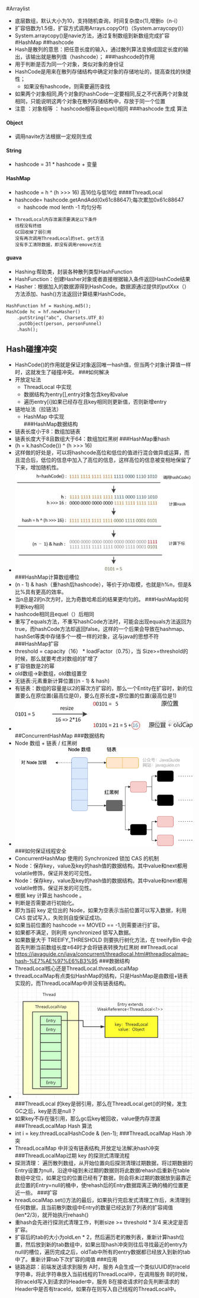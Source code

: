#Arraylist
* 底层数组，默认大小为10，支持随机查询，时间复杂度o(1),增删o（n-i）
* 扩容倍数为1.5倍，扩容方式调用Arrays.copyOf()（System.arraycopy()）
* System.arraycopy()是navie方法，通过复制数组到新数组完成扩容
#HashMap
##hashcode
* Hash是散列的意思：把任意长度的输入，通过散列算法变换成固定长度的输出，该输出就是散列值（hashcode）；
###hashcode的作用
* 用于判断是否为同一个对象，类似对象的身份证
* HashCode是用来在散列存储结构中确定对象的存储地址的，提高查找的快捷性；
    * 如果没有hashcode，则需要遍历查找
* 如果两个对象相同,两个对象的hashCode一定要相同,反之不代表两个对象就相同，只能说明这两个对象在散列存储结构中，存放于同一个位置
* 注意 ：对象相等 ： hashcode相等且equel()相同
###hashcode 生成 算法
#### Object
* 调用navite方法根据一定规则生成
#### String
*  hashcode = 31 * hashcode + 变量
#### HashMap
* hashcode =  h ^ (h >>> 16) 高16位与低16位
####ThreadLocal
* hashcode= hashcode.getAndAdd(0x61c88647);每次累加0x61c88647
    * hashcode mod lenth -1 均匀分布
* 
    ````
    ThreadLocal内存泄漏须要满足以下条件
    线程没有终结
    GC回收掉了弱引用
    没有再次调用ThreadLocal的set、get方法
    没有手工清除数据，即没有调用remove方法
    ````    
#### guava
* Hashing:帮助类，封装各种散列类型HashFunction
* HashFunction：创建Hasher对象或者直接根据输入条件返回HashCode结果
* Hasher：根据加入的数据源得到HashCode。数据源通过提供的putXxx（）方法添加、hash()方法返回计算结果HashCode。
````
HashFunction hf = Hashing.md5();
HashCode hc = hf.newHasher()
    .putString("abc", Charsets.UTF_8)
    .putObject(person, personFunnel)
    .hash();
````
## Hash碰撞冲突
* HashCode()的作用就是保证对象返回唯一hash值，但当两个对象计算值一样时，这就发生了碰撞冲突。
###如何解决
* 开放定址法
    * ThreadLocal 中实现
    * 数据结构为entry[],entry对象包含key和value
    * 遍历entry[i]如果已经存在且key相同则更新值，否则新增entry
* 链地址法（拉链法）
    * HashMap 中实现    
###HashMap数据结构
* 链表长度小于8：数组加链表
* 链表长度大于8且数组大于64：数组加红黑树
###HashMap重hash
* (h = k.hashCode()) ^ (h >>> 16)
* 这样做的好处是，可以将hashcode高位和低位的值进行混合做异或运算，而且混合后，低位的信息中加入了高位的信息，这样高位的信息被变相地保留了下来，增加随机性。
* ![img.png](img/hashmap重hash.jpeg) 
###HashMap计算数组槽位
* (n - 1) & hash（重hash后hashcode），等价于对n取模，也就是h%n，但是&比%具有更高的效率。
* 当n总是2的n次方时，比为奇数哈希后的结果更均匀的。
###HashMap如何判断key相同
* hashcode相同且equel（）后相同
* 重写了equals方法，不重写hashCode方法时，可能会出现equals方法返回为true，而hashCode方法却返回false。这样的一个后果会导致在hashmap、hashSet等类中存储多个一模一样的对象，这与java的思想不符
###HashMap扩容
* threshold = capacity（16） * loadFactor（0.75），当 Size>=threshold的时候，那么就要考虑对数组的扩增了
* 扩容倍数是2的幂
* old数组->新数组，old数组置空
* 无链表:元素重新计算位置((n - 1) & hash)
* 有链表：数组的容量是以2的幂次方扩容的，那么一个Entity在扩容时，新的位置要么在原位置(最高位是0)，要么在原长度+原位置的位置(最高位是1)
* ![img.png](img/hash元素迁移.png) 
##ConcurrentHashMap
###数据结构
* Node 数组 + 链表 / 红黑树
* ![img.png](img/concurrenthashmap.png) 
###如何保证线程安全
* ConcurrentHashMap 使用的 Synchronized 锁加 CAS 的机制
* Node：保存key，value及key的hash值的数据结构。其中value和next都用volatile修饰，保证并发的可见性。
* Node：保存key，value及key的hash值的数据结构。其中value和next都用volatile修饰，保证并发的可见性。
* 根据 key 计算出 hashcode 。
*  判断是否需要进行初始化。
*  即为当前 key 定位出的 Node，如果为空表示当前位置可以写入数据，利用 CAS 尝试写入，失败则自旋保证成功。
*  如果当前位置的 hashcode == MOVED == -1,则需要进行扩容。
*  如果都不满足，则利用 synchronized 锁写入数据。
*  如果数量大于 TREEIFY_THRESHOLD 则要执行树化方法，在 treeifyBin 中会首先判断当前数组长度≥64时才会将链表转换为红黑树
##ThreadLocal
* https://javaguide.cn/java/concurrent/threadlocal.html#threadlocalmap-hash-%E7%AE%97%E6%B3%95
###数据结构
* ThreadLocal核心还是ThreadLocal.threadLocalMap
* threadLocalMap有点类似HashMap的结构，只是HashMap是由数组+链表实现的，而ThreadLocalMap中并没有链表结构。
* ![img.png](img/threadlocal.png) 
###ThreadLocal 的key是弱引用，那么在ThreadLocal.get()的时候，发生GC之后，key是否是null？
* 如果key不存在强引用，那么gc后key被回收，value便内存泄漏
###ThreadLocalMap Hash 算法
* int i = key.threadLocalHashCode & (len-1);
###ThreadLocalMap Hash 冲突
* ThreadLocalMap 中并没有链表结构,开放定址法解决hash冲突
###ThreadLocalMap过期 key 的探测式清理流程
* 探测清理： 遍历散列数组，从开始位置向后探测清理过期数据，将过期数据的Entry设置为null，沿途中碰到未过期的数据则将此数据rehash后重新在table数组中定位，如果定位的位置已经有了数据，则会将未过期的数据放到最靠近此位置的Entry=null的桶中，使rehash后的Entry数据距离正确的桶的位置更近一些。
###扩容
* hreadLocalMap.set()方法的最后，如果执行完启发式清理工作后，未清理到任何数据，且当前散列数组中Entry的数量已经达到了列表的扩容阈值(len*2/3)，就开始执行rehash()
* 重hash会先进行探测式清理工作，判断size >= threshold * 3/4 来决定是否扩容。
* 扩容后的tab的大小为oldLen * 2，然后遍历老的散列表，重新计算hash位置，然后放到新的tab数组中，如果出现hash冲突则往后寻找最近的entry为null的槽位，遍历完成之后，oldTab中所有的entry数据都已经放入到新的tab中了。重新计算tab下次扩容的阈值
###应用
* 链路追踪：前端发送请求到服务 A时，服务 A会生成一个类似UUID的traceId字符串，将此字符串放入当前线程的ThreadLocal中，在调用服务 B的时候，将traceId写入到请求的Header中，服务 B在接收请求时会先判断请求的Header中是否有traceId，如果存在则写入自己线程的ThreadLocal中。

